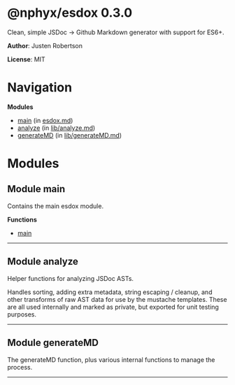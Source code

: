 # @nphyx/esdox 0.3.0

Clean, simple JSDoc -&gt; Github Markdown generator with support for ES6+.

**Author**: Justen Robertson

**License**: MIT

# Navigation
**Modules**
* [main](#module-main)
 \(in [esdox.md](esdox.md)\)
* [analyze](#module-analyze)
 \(in [lib&#x2F;analyze.md](lib&#x2F;analyze.md)\)
* [generateMD](#module-generateMD)
 \(in [lib&#x2F;generateMD.md](lib&#x2F;generateMD.md)\)



# Modules
## Module main
Contains the main esdox module.

**Functions**
* [main](#main-opts-opts.input-opts.index-opts.indexName-opts.indexSort-opts.keepFs-opts.output-opts.private-opts.recursive-opts.templates-x21e8-Promise-)
***
## Module analyze
Helper functions for analyzing JSDoc ASTs.

Handles sorting, adding extra metadata, string escaping / cleanup, and other
transforms of raw AST data for use by the mustache templates. These are all
used internally and marked as private, but exported for unit testing
purposes.
***
## Module generateMD
The generateMD function, plus various internal functions to manage the process.
***


